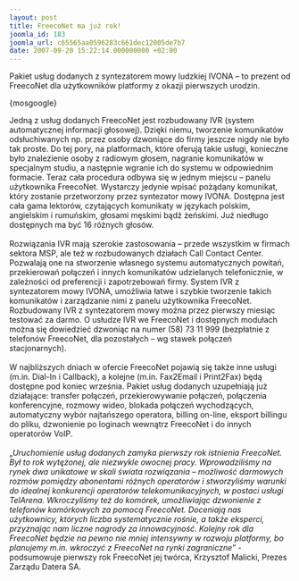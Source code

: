 ```yaml
---
layout: post
title: FreecoNet ma już rok!
joomla_id: 183
joomla_url: c65565aa0596283c661dec12005de7b7
date: 2007-09-20 15:22:14.000000000 +02:00
---
```

Pakiet usług dodanych z syntezatorem mowy ludzkiej IVONA &ndash; to prezent od FreecoNet dla użytkownik&oacute;w platformy z okazji pierwszych urodzin.<p>{mosgoogle}</p><p>Jedną z usług dodanych FreecoNet jest rozbudowany IVR (system automatycznej informacji głosowej). Dzięki niemu, tworzenie komunikat&oacute;w odsłuchiwanych np. przez osoby dzwoniące do firmy jeszcze nigdy nie było tak proste. Do tej pory, na platformach, kt&oacute;re oferują takie usługi, konieczne było znalezienie osoby z radiowym głosem, nagranie komunikat&oacute;w w specjalnym studiu, a następnie wgranie ich do systemu w odpowiednim formacie. Teraz cała procedura odbywa się w jednym miejscu &ndash; panelu użytkownika FreecoNet. Wystarczy jedynie wpisać pożądany komunikat, kt&oacute;ry zostanie przetworzony przez syntezator mowy IVONA. Dostępna jest cała gama lektor&oacute;w, czytających komunikaty w językach polskim, angielskim i rumuńskim, głosami męskimi bądź żeńskimi. Już niedługo dostępnych ma być 16 r&oacute;żnych głos&oacute;w.<br /><br />Rozwiązania IVR mają szerokie zastosowania &ndash; przede wszystkim w firmach sektora MSP, ale też w rozbudowanych działach Call Contact Center. Pozwalają one na stworzenie własnego systemu automatycznych powitań, przekierowań połączeń i innych komunikat&oacute;w udzielanych telefonicznie, w zależności od preferencji i zapotrzebowań firmy. System IVR z syntezatorem mowy IVONA, umożliwia łatwe i szybkie tworzenie takich komunikat&oacute;w i zarządzanie nimi z panelu użytkownika FreecoNet. Rozbudowany IVR z syntezatorem mowy można przez pierwszy miesiąc testować za darmo. O usłudze IVR we FreecoNet i dostępnych modułach można się dowiedzieć dzwoniąc na numer (58) 73 11 999 (bezpłatnie z telefon&oacute;w FreecoNet, dla pozostałych &ndash; wg stawek połączeń stacjonarnych).<br /><br />W najbliższych dniach w ofercie FreecoNet pojawią się także inne usługi (m.in. Dial-In i Callback), a kolejne (m.in. Fax2Email i Print2Fax) będą dostępne pod koniec września. Pakiet usług dodanych uzupełniają już działające: transfer połączeń, przekierowywanie połączeń, połączenia konferencyjne, rozmowy wideo, blokada połączeń wychodzących, automatyczny wyb&oacute;r najtańszego operatora, billing on-line, eksport billingu do pliku, dzwonienie po loginach wewnątrz FreecoNet i do innych operator&oacute;w VoIP.<br /><br />&bdquo;<em>Uruchomienie usług dodanych zamyka pierwszy rok istnienia FreecoNet. Był to rok wytężonej, ale niezwykle owocnej pracy. Wprowadziliśmy na rynek dwa unikatowe w skali świata rozwiązania &ndash; możliwość darmowych rozm&oacute;w pomiędzy abonentami r&oacute;żnych operator&oacute;w i stworzyliśmy warunki do idealnej konkurencji operator&oacute;w telekomunikacyjnych, w postaci usługi TelArena. Wkroczyliśmy też do kom&oacute;rek, umożliwiając dzwonienie z telefon&oacute;w kom&oacute;rkowych za pomocą FreecoNet. Doceniają nas użytkownicy, kt&oacute;rych liczba systematycznie rośnie, a także eksperci, przyznając nam liczne nagrody za innowacyjność. Kolejny rok dla FreecoNet będzie na pewno nie mniej intensywny w rozwoju platformy, bo planujemy m.in. wkroczyć z FreecoNet na rynki zagraniczne</em>&rdquo; - podsumowuje pierwszy rok FreecoNet jej tw&oacute;rca, Krzysztof Malicki, Prezes Zarządu Datera SA. </p>
